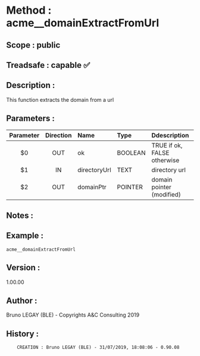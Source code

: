﻿# **Method :** acme__domainExtractFromUrl## **Scope :** public## **Treadsafe :** capable ✅ ## **Description :** This function extracts the domain from a url## **Parameters :** | Parameter | Direction | Name | Type | Ddescription | |:----:|:----:|:----|:----|:----| | $0 | OUT | ok | BOOLEAN | TRUE if ok, FALSE otherwise | | $1 | IN | directoryUrl | TEXT | directory url | | $2 | OUT | domainPtr | POINTER | domain pointer (modified) | ## **Notes :** ## **Example :** ```acme__domainExtractFromUrl```## **Version :** 1.00.00## **Author :** Bruno LEGAY (BLE) - Copyrights A&C Consulting 2019## **History :**          CREATION : Bruno LEGAY (BLE) - 31/07/2019, 18:08:06 - 0.90.08